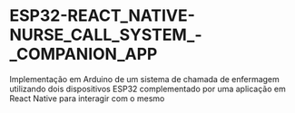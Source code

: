 # ESP32-REACT_NATIVE-NURSE_CALL_SYSTEM_-_COMPANION_APP
Implementação em Arduino de um sistema de chamada de enfermagem utilizando dois dispositivos ESP32 complementado por uma aplicação em React Native para interagir com o mesmo
